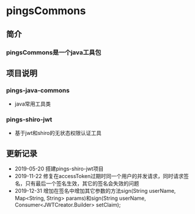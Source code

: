 # pingsCommons
## 简介
### pingsCommons是一个java工具包
## 项目说明
### pings-java-commons
- java常用工具类
### pings-shiro-jwt
- 基于jwt和shiro的无状态权限认证工具
## 更新记录
- 2019-05-20 搭建pings-shiro-jwt项目
- 2019-11-22 修复在accessToken过期时同一个用户的并发请求，同时请求签名，只有最后一个签名生效，其它的签名会失效的问题
- 2019-12-31 增加在签名中增加其它参数的方法sign(String userName, Map<String, String> params)和sign(String userName, Consumer<JWTCreator.Builder> setClaim);